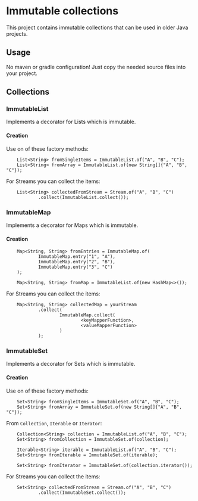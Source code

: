 # Immutable collections

This project contains immutable collections that can be used in older Java projects.

## Usage

No maven or gradle configuration! Just copy the needed source files into your project.

## Collections

### ImmutableList

Implements a decorator for Lists which is immutable.

#### Creation

Use on of these factory methods:

```
    List<String> fromSingleItems = ImmutableList.of("A", "B", "C");
    List<String> fromArray = ImmutableList.of(new String[]{"A", "B", "C"});
```

For Streams you can collect the items:

```
    List<String> collectedFromStream = Stream.of("A", "B", "C")
            .collect(ImmutableList.collect());
```

### ImmutableMap

Implements a decorator for Maps which is immutable.

#### Creation

```
    Map<String, String> fromEntries = ImmutableMap.of(
            ImmutableMap.entry("1", "A"),
            ImmutableMap.entry("2", "B"),
            ImmutableMap.entry("3", "C")
    );

    Map<String, String> fromMap = ImmutableList.of(new HashMap<>());
```

For Streams you can collect the items:

```
    Map<String, String> collectedMap = yourStream
            .collect(
                    ImmutableMap.collect(
                            <keyMapperFunction>,
                            <valueMapperFunction>
                    )
            );
```

### ImmutableSet

Implements a decorator for Sets which is immutable.

#### Creation

Use on of these factory methods:

```
    Set<String> fromSingleItems = ImmutableSet.of("A", "B", "C");
    Set<String> fromArray = ImmutableSet.of(new String[]{"A", "B", "C"});    
```

From `Collection`, `Iterable` or `Iterator`:

```
    Collection<String> collection = ImmutableList.of("A", "B", "C");
    Set<String> fromCollection = ImmutableSet.of(collection);

    Iterable<String> iterable = ImmutableList.of("A", "B", "C");
    Set<String> fromIterable = ImmutableSet.of(iterable);

    Set<String> fromIterator = ImmutableSet.of(collection.iterator());
```

For Streams you can collect the items:

```
    Set<String> collectedFromStream = Stream.of("A", "B", "C")
            .collect(ImmutableSet.collect());
```
